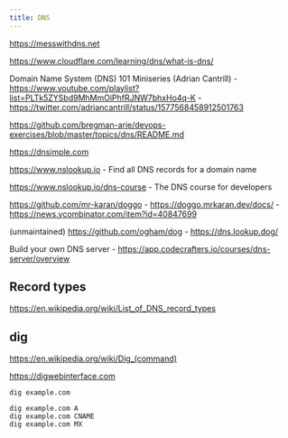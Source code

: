 ```yaml
---
title: DNS
---
```


https://messwithdns.net

https://www.cloudflare.com/learning/dns/what-is-dns/

Domain Name System (DNS) 101 Miniseries (Adrian Cantrill) - https://www.youtube.com/playlist?list=PLTk5ZYSbd9MhMmOiPhfRJNW7bhxHo4q-K - https://twitter.com/adriancantrill/status/1577568458912501763

https://github.com/bregman-arie/devops-exercises/blob/master/topics/dns/README.md

https://dnsimple.com

https://www.nslookup.io - Find all DNS records for a domain name

https://www.nslookup.io/dns-course - The DNS course for developers

https://github.com/mr-karan/doggo - https://doggo.mrkaran.dev/docs/ - https://news.ycombinator.com/item?id=40847699

(unmaintained) https://github.com/ogham/dog - https://dns.lookup.dog/

Build your own DNS server - https://app.codecrafters.io/courses/dns-server/overview

## Record types

https://en.wikipedia.org/wiki/List_of_DNS_record_types

## dig

https://en.wikipedia.org/wiki/Dig_(command)

https://digwebinterface.com

```shell
dig example.com

dig example.com A
dig example.com CNAME
dig example.com MX
```
